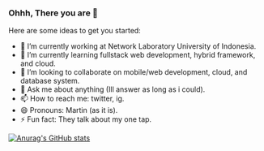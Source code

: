 ### Ohhh, There you are 👋


Here are some ideas to get you started:

- 🔭 I’m currently working at Network Laboratory University of Indonesia.
- 🌱 I’m currently learning fullstack web development, hybrid framework, and cloud.
- 👯 I’m looking to collaborate on mobile/web development, cloud, and database system.
- 💬 Ask me about anything (Ill answer as long as i could).
- 📫 How to reach me: twitter, ig.
- 😄 Pronouns: Martin (as it is).
- ⚡ Fun fact: They talk about my one tap.


[![Anurag's GitHub stats](https://github-readme-stats.vercel.app/api?username=martinhizkia)](https://github.com/anuraghazra/github-readme-stats)


